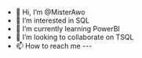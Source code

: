 - 👋 Hi, I’m @MisterAwo
- 👀 I’m interested in SQL
- 🌱 I’m currently learning PowerBI
- 💞️ I’m looking to collaborate on TSQL
- 📫 How to reach me ---

<!---
MisterAwo/MisterAwo is a ✨ special ✨ repository because its `README.md` (this file) appears on your GitHub profile.
You can click the Preview link to take a look at your changes.
--->
